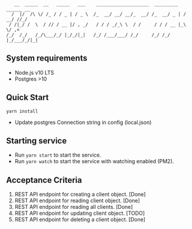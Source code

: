 ```
   __  _____  __   _____   ___    ____________________  _________   ______ __
  /  |/  /\ \/ /_ / / _ | / _ \  /_  __/ __/ __/_  __/ /_  __/ _ | / __/ //_/
 / /|_/ /  \  / // / __ |/ , _/   / / / _/_\ \  / /     / / / __ |_\ \/ ,<   
/_/  /_/   /_/\___/_/ |_/_/|_|   /_/ /___/___/ /_/     /_/ /_/ |_/___/_/|_|  
```

System requirements
------------------

* Node.js v10 LTS
* Postgres >10

Quick Start
------------------

```
yarn install
```

* Update postgres Connection string in config (local.json)

Starting service
------------------

* Run `yarn start` to start the service.
* Run `yarn watch` to start the service with watching enabled (PM2).

Acceptance Criteria
--------------------

1. REST API endpoint for creating a client object. [Done]
2. REST API endpoint for reading client object. [Done]
3. REST API endpoint for reading all clients. [Done]
4. REST API endpoint for updating client object. [TODO]
5. REST API endpoint for deleting a client object. [Done]
